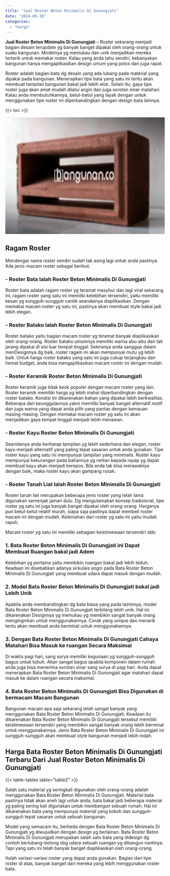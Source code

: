```yaml
---
title: "Jual Roster Beton Minimalis Di Gunungjati"
date: "2024-05-19"
categories: 
  - "harga"
---
```


**Jual Roster Beton Minimalis Di Gunungjati** – Roster sekarang menjadi bagian desain terupdate yg banyak banget dipakai oleh orang-orang untuk suatu bangunan. Modelnya yg memukau dan unik menjadikan mereka tertarik untuk memakai roster. Kalau yang anda tahu sendiri, kebanyakan bangunan hanya mengaplikasikan design umum yang polos dan juga rapat.

Roster adalah bagian bata dg desain yang ada lubang pada material yang dipakai pada bangunan. Menerapkan tipe bata yang satu ini tentu akan membuat tampilan bangunan bakal jadi lebih elok. Selain itu, gaya tipe roster juga akan amat mudah dilalui angin dan juga sorotan sinar matahari. Kalau anda membutuhkannya, betul-betul yang layak dengan untuk menggunakan tipe roster ini diperbandingkan dengan design bata lainnya.

{{< toc >}}

![Jual Roster Beton Minimalis Di Gunungjati](/images/bata-roster-minimalis-39.png)

## Ragam Roster

Mendengar nama roster sendiri sudah tak asing lagi untuk anda pastinya. Ada jenis-macam roster sebagai berikut:

### \- Roster Bata Ialah Roster Beton Minimalis Di Gunungjati

Roster bata adalah ragam roster yg teramat masyhur dan lagi viral sekarang ini, ragam roster yang satu ini memiliki kelebihan tersendiri, yaitu memiliki kesan yg sungguh-sungguh cantik seandainya diaplikasikan. Dengan memakai macam roster yg satu ini, pastinya akan membuat style bakal jadi lebih elegan.

### \- Roster Batako Ialah Roster Beton Minimalis Di Gunungjati

Roster batako yaitu bagian macam roster yg teramat banyak diaplikasikan oleh orang-orang. Roster batako umumnya memiliki warna abu-abu dan tak jarang dipakai di sisi luar tempat tinggal. Sekiranya anda sanggup dalam menDesignnya dg baik, roster ragam ini akan mempunyai mutu yg lebih baik. Untuk harga roster batako yang satu ini juga cukup terjangkau dan hemat budget, anda bisa mengaplikasikan macam roster ini dengan mudah.

### \- Roster Keramik Roster Beton Minimalis Di Gunungjati

Roster keramik juga tidak keok populer dengan macam roster yang lain. Roster keramik memiliki harga yg lebih mahal diperbandingkan dengan roster batako. Kondisi ini dikarenakan bahan yang dipakai lebih berkwalitas. Beberapa dari keunggulannya yakni memiliki banyak banget alternatif motif dan juga warna yang dapat anda pilih yang pantas dengan kemauan masing-masing. Dengan memakai macam roster yg satu ini akan menjadikan gaya tempat tinggal menjadi lebih menawan.

### \- Roster Kayu Roster Beton Minimalis Di Gunungjati

Seandainya anda berharap tampilan yg lebih sederhana dan elegan, roster kayu menjadi alternatif yang paling tepat sasaran untuk anda gunakan. Tipe roster kayu yang satu ini mempunyai tampilan yang minimalis. Roster kayu mempunyai kekurangan pada bahannya yg rentan kepada rayap yg dapat membuat kayu akan menjadi keropos. Bila anda tak bisa merawatnya dengan baik, maka roster kayu akan gampang rusak.

### \- Roster Tanah Liat Ialah Roster Beton Minimalis Di Gunungjati

Roster tanah liat merupakan beberapa jenis roster yang telah lama digunakan semenjak jaman dulu. Dg mengutamakan konsep tradisional, tipe roster yg satu ini juga banyak banget dipakai oleh orang-orang. Harganya pun betul-betul relatif murah, siapa saja pastinya dapat membeli roster macam ini dengan mudah. Kelemahan dari roster yg satu ini yaitu mudah rapuh.

Macam roster yg satu ini memiliki sebagian keistimewaan tersendiri sbb:

### 1\. Bata Roster Beton Minimalis Di Gunungjati ini Dapat Membuat Ruangan bakal jadi Adem

Kelebihan yg pertama yaitu membikin ruangan bakal jadi lebih teduh. Keadaan ini disebabkan adanya sirkulais angin pada Bata Roster Beton Minimalis Di Gunungjati yang membuat udara dapat masuk dengan mudah.

### 2\. Model Bata Roster Beton Minimalis Di Gunungjati bakal jadi Lebih Unik

Apabila anda membandingkan dg bata biasa yang pada lazimnya, model Bata Roster Beton Minimalis Di Gunungjati terbilang lebih unik. Hal ini dikarenakan Designnya yg memukau yg membikin sangat banyak orang menginginkan untuk menggunakannya. Corak yang unique dan menarik tentu akan membuat anda berminat untuk menggunakannya.

### 3\. Dengan Bata Roster Beton Minimalis Di Gunungjati Cahaya Matahari Bisa Masuk ke ruangan Secara Maksimal

Di waktu pagi hari, sang surya memiliki kegunaan yg sungguh-sungguh bagus untuk tubuh. Akan sangat bagus apabila komponen dalam rumah anda juga bisa menerima sorotan sinar sang surya di pagi hari. Anda dapat menerapkan Bata Roster Beton Minimalis Di Gunungjati agar matahari dapat masuk ke dalam ruangan secara maksimal.

### 4\. Bata Roster Beton Minimalis Di Gunungjati Bisa Digunakan di bermacam Macam Bangunan

Bangunan macam apa saja sekarang telah sangat banyak yang menggunakan Bata Roster Beton Minimalis Di Gunungjati. Keadaan itu dikarenakan Bata Roster Beton Minimalis Di Gunungjati tersebut memiliki keistimewaan tersendiri yang membikin sangat banyak orang lebih berminat untuk menggunakannya. Jenis Bata Roster Beton Minimalis Di Gunungjati ini sungguh-sungguh akan membuat style bangunan menjadi lebih indah.

## Harga Bata Roster Beton Minimalis Di Gunungjati Terbaru Dari Jual Roster Beton Minimalis Di Gunungjati

{{< table-tables table="table2" >}}

Salah satu material yg seringkali digunakan oleh orang-orang adalah menggunakan Bata Roster Beton Minimalis Di Gunungjati. Material bata pastinya tidak akan aneh lagi untuk anda, bata bakal jadi beberapa material yg paling sering kali digunakan untuk membangun sebuah rumah. Hal ini dikarenakan bata yang mempunyai material yang kokoh dan sungguh-sungguh tepat sasaran untuk sebuah bangunan.

Model yang semacam itu, berbeda dengan Bata Roster Beton Minimalis Di Gunungjati yg diwujudkan dengan design yg berlainan. Bata Roster Beton Minimalis Di Gunungjati merupakan salah satu bata yang didesign dg contoh berlubang-bolong sbg udara sebuah ruangan yg dibangun nantinya. Tapi yang satu ini telah banyak banget diaplikasikan oleh orang-orang.

Itulah variasi-variasi roster yang dapat anda gunakan. Bagian dari tipe roster di atas, banyak banget dari mereka yang lebih menggunakan roster bata.
